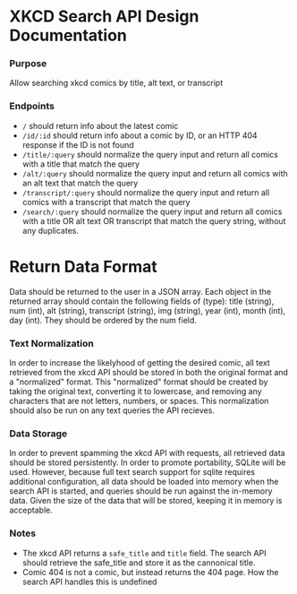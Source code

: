 # XKCD Search API Design Documentation

### Purpose
Allow searching xkcd comics by title, alt text, or transcript

### Endpoints
* `/` should return info about the latest comic
* `/id/:id` should return info about a comic by ID, or an HTTP 404 response if the ID is not found
* `/title/:query` should normalize the query input and return all comics with a title that match the query
* `/alt/:query` should normalize the query input and return all comics with an alt text that match the query
* `/transcript/:query` should normalize the query input and return all comics with a transcript that match the query
* `/search/:query` should normalize the query input and return all comics with a title OR alt text OR transcript that match the query string, without any duplicates.

# Return Data Format
Data should be returned to the user in a JSON array. Each object in the returned array should contain the following fields of (type): title (string), num (int), alt (string), transcript (string), img (string), year (int), month (int), day (int). They should be ordered by the num field. 

### Text Normalization
In order to increase the likelyhood of getting the desired comic, all text retrieved from the xkcd API should be stored in both the original format and a "normalized" format. This "normalized" format should be created by taking the original text, converting it to lowercase, and removing any characters that are not letters, numbers, or spaces. This normalization should also be run on any text queries the API recieves.

### Data Storage
In order to prevent spamming the xkcd API with requests, all retrieved data should be stored persistently. In order to promote portability, SQLite will be used. However, because full text search support for sqlite requires additional configuration, all data should be loaded into memory when the search API is started, and queries should be run against the in-memory data. Given the size of the data that will be stored, keeping it in memory is acceptable.

### Notes
* The xkcd API returns a `safe_title` and `title` field. The search API should retrieve the safe_title and store it as the cannonical title.
* Comic 404 is not a comic, but instead returns the 404 page. How the search API handles this is undefined